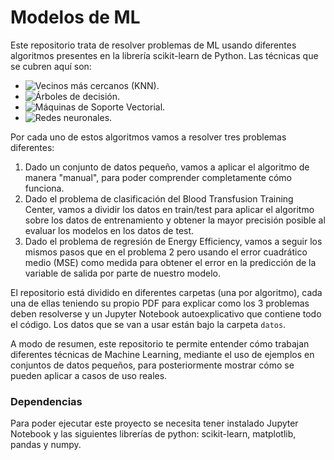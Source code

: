 # Modelos de ML
Este repositorio trata de resolver problemas de ML usando diferentes algoritmos presentes en la librería scikit-learn de Python. Las técnicas que se cubren aquí son:

* ![Vecinos más cercanos (KNN)](KNN).
* ![Árboles de decisión](Árboles_de_decisión).
* ![Máquinas de Soporte Vectorial](SVM).
* ![Redes neuronales](Redes_Neuronales).

Por cada uno de estos algoritmos vamos a resolver tres problemas diferentes:

1. Dado un conjunto de datos pequeño, vamos a aplicar el algoritmo de manera "manual", para poder comprender completamente cómo funciona.
2. Dado el problema de clasificación del Blood Transfusion Training Center, vamos a dividir los datos en train/test para aplicar el algoritmo sobre los datos de entrenamiento y obtener la mayor precisión posible al evaluar los modelos en los datos de test.
3. Dado el problema de regresión de Energy Efficiency, vamos a seguir los mismos pasos que en el problema 2 pero usando el error cuadrático medio (MSE) como medida para obtener el error en la predicción de la variable de salida por parte de nuestro modelo.

El repositorio está dividido en diferentes carpetas (una por algoritmo), cada una de ellas teniendo su propio PDF para explicar como los 3 problemas deben resolverse y un Jupyter Notebook autoexplicativo que contiene todo el código. Los datos que se van a usar están bajo la carpeta `datos`.

A modo de resumen, este repositorio te permite entender cómo trabajan diferentes técnicas de Machine Learning, mediante el uso de ejemplos en conjuntos de datos pequeños, para posteriormente mostrar cómo se pueden aplicar a casos de uso reales. 

### Dependencias
Para poder ejecutar este proyecto se necesita tener instalado Jupyter Notebook y las siguientes librerías de python: scikit-learn, matplotlib, pandas y numpy.
